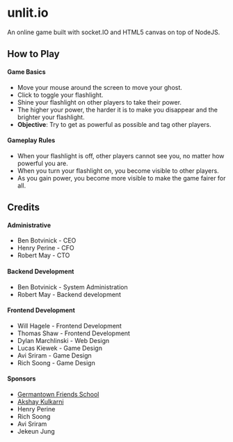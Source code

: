 # unlit.io

An online game built with socket.IO and HTML5 canvas on top of NodeJS.

## How to Play

#### Game Basics
- Move your mouse around the screen to move your ghost.
- Click to toggle your flashlight.
- Shine your flashlight on other players to take their power.
- The higher your power, the harder it is to make you disappear and the brighter your flashlight.
- **Objective**: Try to get as powerful as possible and tag other players.

#### Gameplay Rules
- When your flashlight is off, other players cannot see you, no matter how powerful you are.
- When you turn your flashlight on, you become visible to other players.
- As you gain power, you become more visible to make the game fairer for all.

## Credits

#### Administrative
- Ben Botvinick - CEO
- Henry Perine - CFO
- Robert May - CTO

#### Backend Development
- Ben Botvinick - System Administration
- Robert May - Backend development

#### Frontend Development
- Will Hagele - Frontend Development
- Thomas Shaw - Frontend Development
- Dylan Marchlinski - Web Design
- Lucas Kiewek - Game Design
- Avi Sriram - Game Design
- Rich Soong - Game Design

#### Sponsors
- [Germantown Friends School](https://www.germantownfriends.org)
- [Akshay Kulkarni](https://www.youtube.com/watch?v=hKXKcePcipc)
- Henry Perine
- Rich Soong
- Avi Sriram
- Jekeun Jung

